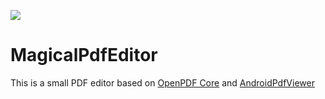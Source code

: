 [![](https://jitpack.io/v/HamidrezaAmz/MagicalPdfEditor.svg)](https://jitpack.io/#HamidrezaAmz/MagicalPdfEditor)

# MagicalPdfEditor
This is a small PDF editor based on [OpenPDF Core](https://github.com/HamidrezaAmz/OpenPDF) and [AndroidPdfViewer](https://github.com/HamidrezaAmz/MagicalPdfViewer)
